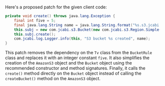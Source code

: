 Here's a proposed patch for the given client code:

```java
private void create() throws java.lang.Exception {
    final int five = 5;
    final java.lang.String name = java.lang.String.format("%s.s3.jcabi.com", org.apache.commons.lang3.RandomStringUtils.randomAlphabetic(five).toLowerCase(java.util.Locale.ENGLISH));
    this.subj = new com.jcabi.s3.Bucket(new com.jcabi.s3.Region.Simple(name, com.jcabi.s3.BucketRule.SECRET)).region(new com.jcabi.s3.impl.AwsClient(com.amazonaws.services.s3.AmazonS3ClientBuilder.standard().build())).bucket(name);
    this.subj.create();
    com.jcabi.log.Logger.info(this, "S3 bucket %s created", name);
}
```

This patch removes the dependency on the `Tv` class from the `BucketRule` class and replaces it with an integer constant `five`. It also simplifies the creation of the `AmazonS3` object and the `Bucket` object using the recommended constructor and method signatures. Finally, it calls the `create()` method directly on the `Bucket` object instead of calling the `createBucket()` method on the `AmazonS3` object.